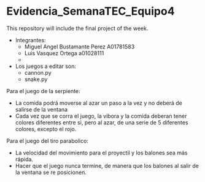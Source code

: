 # Evidencia_SemanaTEC_Equipo4
This repository will include the final project of the week.
- Integrantes: 
  - Miguel Angel Bustamante Perez A01781583
  - Luis Vasquez Ortega a01028111  
  -  
- Los juegos a editar son:
  - cannon.py
  - snake.py

Para el juego de la serpiente: 
- La comida podrá moverse al azar un paso a la vez y no deberá de salirse de la ventana 
- Cada vez que se corra el juego, la vibora y la comida deberan tener colores diferentes entre si, pero al azar, de una serie de 5 diferentes colores, excepto el rojo. 

Para el juego del tiro parabolico: 
- La velocidad del movimiento para el proyectil y los balones sea más rápida. 
- Hacer que el juego nunca termine, de manera que los balones al salir de la ventana se re posicionen. 
